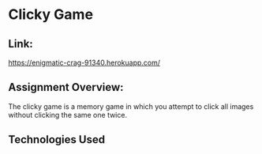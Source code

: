 # Clicky Game

## Link: 
https://enigmatic-crag-91340.herokuapp.com/

## Assignment Overview: 
The clicky game is a memory game in which you attempt to click all images without clicking the same one twice. 

## Technologies Used
